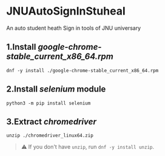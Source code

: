 # JNUAutoSignInStuheal
An auto student heath Sign in tools of JNU universary

## 1.Install *google-chrome-stable_current_x86_64.rpm*

```
dnf -y install ./google-chrome-stable_current_x86_64.rpm
```

## 2.Install *selenium* module

```
python3 -m pip install selenium
```
## 3.Extract *chromedriver*

```
unzip ./chromedriver_linux64.zip
```

>:warning: If you don't have `unzip`, run `dnf -y install unzip`.
